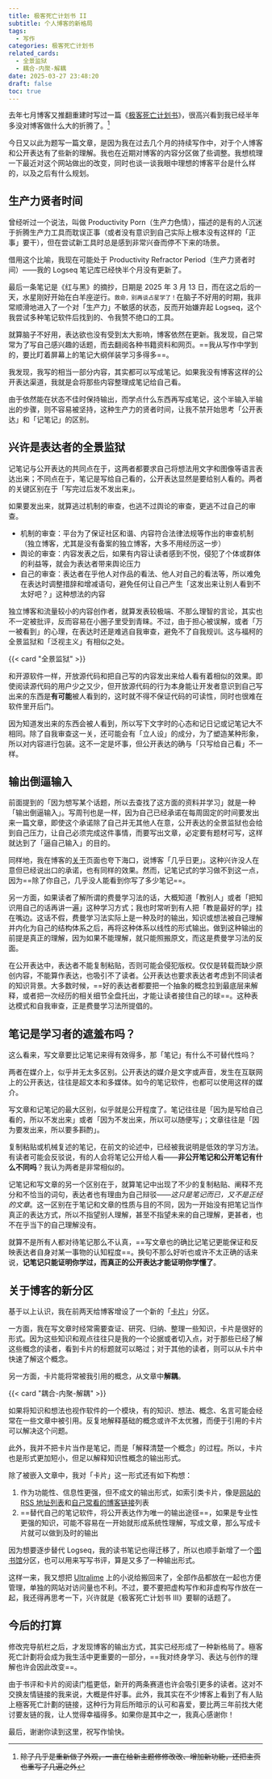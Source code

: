 ```yaml
---
title: 极客死亡计划书 II
subtitle: 个人博客的新格局
tags:
  - 写作
categories: 极客死亡计划书
related_cards:
  - 全景监狱
  - 耦合-内聚-解耦
date: 2025-03-27 23:48:20
draft: false
toc: true
---
```


去年七月博客又推翻重建时写过一篇《[极客死亡计划书](/posts/极客死亡计划书/)》，很高兴看到我已经半年多没对博客做什么大的折腾了。[^1]

今日又以此为题写一篇文章，是因为我在过去几个月的持续写作中，对于个人博客和公开表达有了些新的理解。我也在近期对博客的内容分区做了些调整。我想梳理一下最近对这个网站做出的改变，同时也谈一谈我眼中理想的博客平台是什么样的，以及之后有什么规划。

<!--more-->

## 生产力贤者时间

曾经听过一个说法，叫做 Productivity Porn（生产力色情），描述的是有的人沉迷于折腾生产力工具而耽误正事（或者没有意识到自己实际上根本没有这样的「正事」要干），但在尝试新工具时总是感到非常兴奋而停不下来的场景。

借用这个比喻，我现在可能处于 Productivity Refractor Period（生产力贤者时间）——我的 Logseq 笔记库已经快半个月没有更新了。

最后一条笔记是《红与黑》的摘抄，日期是 2025 年 3 月 13 日，而在这之后的一天，水星刚好开始在白羊座逆行。<span style="font-size:80%">救命，别再谈占星学了！</span>在脑子不好用的时期，我非常顺滑地进入了一个对「生产力」不敏感的状态，反而开始嫌弃起 Logseq，这个我尝试多种笔记软件后找到的、令我赞不绝口的工具。

就算脑子不好用，表达欲也没有受到太大影响，博客依然在更新。我发现，自己常常为了写自己感兴趣的话题，而去翻阅各种书籍资料和网页。==我从写作中学到的，要比盯着屏幕上的笔记大纲佯装学习多得多==。

我发现，我写的相当一部分内容，其实都可以写成笔记。如果我没有博客这样的公开表达渠道，我就是会将那些内容整理成笔记给自己看。

由于依然能在状态不佳时保持输出，而学点什么东西再写成笔记，这个半输入半输出的步骤，则不容易被坚持，这种生产力的贤者时间，让我不禁开始思考「公开表达」和「记笔记」的区别。

## 兴许是表达者的全景监狱

记笔记与公开表达的共同点在于，这两者都要求自己将想法用文字和图像等语言表达出来；不同点在于，笔记是写给自己看的，公开表达显然是要给别人看的。两者的关键区别在于「写完过后发不发出来」。

如果要发出来，就算逃过机制的审查，也逃不过舆论的审查，更逃不过自己的审查。

- 机制的审查：平台为了保证社区和谐、内容符合法律法规等作出的审查机制（独立博客，尤其是没有备案的独立博客，大多不用经历这一步）
- 舆论的审查：内容发表之后，如果有内容让读者感到不悦，侵犯了个体或群体的利益等，就会为表达者带来舆论压力
- 自己的审查：表达者在乎他人对作品的看法、他人对自己的看法等，所以难免在表达时调整措辞和增减语句，避免任何让自己产生「这发出来让别人看到不太好吧？」这种想法的内容

独立博客和流量较小的内容创作者，就算发表较极端、不那么理智的言论，其实也不一定被批评，反而容易在小圈子里受到青睐。不过，由于担心被误解，或者「万一被看到」的心理，在表达时还是难逃自我审查，避免不了自我规训。这与福柯的全景监狱和「泛视主义」有相似之处。

{{< card "全景监狱" >}}

和开源软件一样，开放源代码和把自己写的内容发出来给人看有着相似的效果。即使阅读源代码的用户少之又少，但开放源代码的行为本身能让开发者意识到自己写出来的东西是**有可能**被人看到的，这时就不得不保证代码的可读性，同时也很难在软件里开后门。

因为知道发出来的东西会被人看到，所以写下文字时的心态和记日记或记笔记大不相同。除了自我审查这一关，还可能会有「立人设」的成分，为了塑造某种形象，所以对内容进行包装。这不一定是坏事，但公开表达的确与「只写给自己看」不一样。

## 输出倒逼输入

前面提到的「因为想写某个话题，所以去查找了这方面的资料并学习」就是一种「输出倒逼输入」。写周刊也是一样，因为自己已经承诺在每周固定的时间要发出来一篇文章，即使这个承诺除了自己并无其他人在意，公开表达的全景监狱也会给到自己压力，让自己必须完成这件事情，而要写出文章，必定要有题材可写，这样就达到了「逼自己输入」的目的。

同样地，我在博客的[关于](/about/)页面也夸下海口，说博客「几乎日更」。这种兴许没人在意但已经说出口的承诺，也有同样的效果。然而，记笔记式的学习做不到这一点，因为==除了你自己，几乎没人能看到你写了多少笔记==。

另一方面，如果读者了解所谓的费曼学习法的话，大概知道「教别人」或者「把知识用自己的话再讲一遍」这种学习方式；我也时常听到有人把「教是最好的学」挂在嘴边。这话不假，费曼学习法实际上是一种及时的输出，知识或想法被自己理解并内化为自己的结构体系之后，再将这种体系以线性的形式输出。做到这种输出的前提是真正的理解，因为如果不能理解，就只能照搬原文，而这是费曼学习法的反面。

在公开表达中，表达者不能复制粘贴，否则可能会侵犯版权。仅仅是转载而缺少原创内容，不能算作表达，也吸引不了读者。公开表达也要求表达者考虑到不同读者的知识背景。大多数时候，==好的表达者都要把一个抽象的概念拉到最底层来解释，或者把一次经历的相关细节全盘托出，才能让读者接住自己的球==。这种表达模式和自我审查，正是费曼学习法所提倡的。

## 笔记是学习者的遮羞布吗？

这么看来，写文章要比记笔记来得有效得多，那「笔记」有什么不可替代性吗？

两者在媒介上，似乎并无太多区别。公开表达的媒介是文字或声音，发生在互联网上的公开表达，往往是超文本和多媒体。如今的笔记软件，也都可以使用这样的媒介。

写文章和记笔记的最大区别，似乎就是公开程度了。笔记往往是「因为是写给自己看的，所以不发出来」或者「因为不发出来，所以可以随便写」；文章往往是「因为要发出来，所以要多斟酌」。

复制粘贴或机械复述的笔记，在前文的论述中，已经被我说明是低效的学习方法。有读者可能会反驳说，有的人会将笔记公开给人看——**非公开笔记和公开笔记有什么不同吗**？我认为两者是非常相似的。

记笔记和写文章的另一个区别在于，就算笔记中出现了不少的复制粘贴、阐释不充分和不恰当的词句，表达者也有理由为自己辩驳——*这只是笔记而已，又不是正经的文章*。这一区别在于笔记和文章的性质与目的不同，因为一开始没有把笔记当作真正的表达方式，所以不指望别人理解，甚至不指望未来的自己理解，更甚者，也不在乎当下的自己理解没有。

就算不是所有人都对待笔记那么不认真，==写文章也的确比记笔记更能保证和反映表达者自身对某一事物的认知程度==。换句不那么好听也或许不太正确的话来说，**记笔记只能证明你学过，而真正的公开表达才能证明你学懂了**。

## 关于博客的新分区

基于以上认识，我在前两天给博客增设了一个新的「[卡片](/cards/)」分区。

一方面，我在写文章时经常需要查证、研究、归纳、整理一些知识，卡片是很好的形式。因为这些知识和观点往往只是我的一个论据或者切入点，对于那些已经了解这些概念的读者，看到卡片的标题就可以略过；对于其他的读者，则可以从卡片中快速了解这个概念。

另一方面，卡片能将常被我引用的概念，从文章中**解耦**。

{{< card "耦合-内聚-解耦" >}}

如果将知识和想法也视作软件的一个模块，有的知识、想法、概念、名言可能会经常在一些文章中被引用。反复地解释基础的概念或许不太优雅，而便于引用的卡片可以解决这个问题。

此外，我并不把卡片当作是笔记，而是「解释清楚一个概念」的过程。所以，卡片也是形式更加短小，但足以解释知识性概念的输出形式。

除了被嵌入文章中，我对「卡片」这一形式还有如下构想：

1. 作为功能性、信息性更强，但不成文的输出形式，如索引类卡片，像是[网站的 RSS 地址列表](/rss/)和[自己常看的博客链接](/cards/links/)列表
2. ==替代自己的笔记软件，将公开表达作为唯一的输出途径==，如果是专业性更强的知识，可能不容易在一开始就形成系统性理解，写成文章，那么写成卡片就可以做到及时的输出

因为想要逐步替代 Logseq，我的读书笔记也得迁移了，所以也顺手新增了一个[图书馆](/library/)分区，也可以用来写写书评，算是又多了一种输出形式。

这样一来，我又想把 [Ultralime](https://www.ultrali.me) 上的小说给搬回来了，全部作品都放在一起也方便管理，单独的网站对访问量也不利。不过，要不要把虚构写作和非虚构写作放在一起，我还得再思考一下，兴许就是《极客死亡计划书 III》要聊的话题了。

## 今后的打算

修改完导航栏之后，才发现博客的输出方式，其实已经形成了一种新格局了。極客死亡計劃将会成为我生活中更重要的一部分，==我对终身学习、表达与创作的理解也许会因此改变==。

由于书评和卡片的阅读门槛更低，新开的两条赛道也许会吸引更多的读者。这对不交换友情链接的我来说，大概是件好事。此外，我其实在不少博客上看到了有人贴上極客死亡計劃的链接，这种行为背后所暗示的认可和喜爱，要比两三年前找大佬讨要友链的我，让人觉得幸福得多。如果你是其中之一，我真心感谢你！

最后，谢谢你读到这里，祝写作愉快。

[^1]: ~~除了几乎是重新做了外观，一直在给新主题修修改改、增加新功能，还把主页也重写了几遍之外~~
